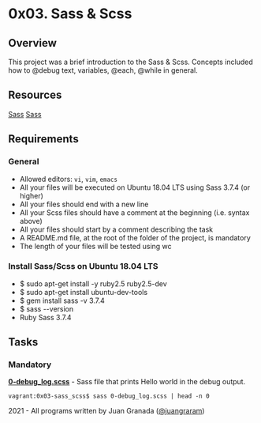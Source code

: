 # 0x03. Sass & Scss

## Overview
This project was a brief introduction to the Sass & Scss. Concepts included how to @debug text, variables, @each, @while in general.

## Resources
[Sass](https://sass-lang.com/guide)
[Sass](https://sass-lang.com/documentation)


## Requirements
### General
* Allowed editors: `vi`, `vim`, `emacs`
* All your files will be executed on Ubuntu 18.04 LTS using Sass 3.7.4 (or higher)
* All your files should end with a new line
* All your Scss files should have a comment at the beginning (i.e. syntax above)
* All your files should start by a comment describing the task
* A README.md file, at the root of the folder of the project, is mandatory
* The length of your files will be tested using wc

### Install Sass/Scss on Ubuntu 18.04 LTS
* $ sudo apt-get install -y ruby2.5 ruby2.5-dev
* $ sudo apt-get install ubuntu-dev-tools
* $ gem install sass -v 3.7.4
* $ sass --version
* Ruby Sass 3.7.4


## Tasks
### Mandatory
**[0-debug_log.scss](0-debug_log.scss)** - Sass file that prints Hello world in the debug output.
```
vagrant:0x03-sass_scss$ sass 0-debug_log.scss | head -n 0
```



2021 - All programs written by Juan Granada ([@juangraram](https://twitter.com/JuanGraRam)) 
